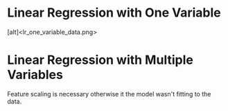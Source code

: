 # Linear Regression with One Variable

[alt]<lr_one_variable_data.png>


# Linear Regression with Multiple Variables

Feature scaling is necessary otherwise it the model wasn't fitting to the data.
